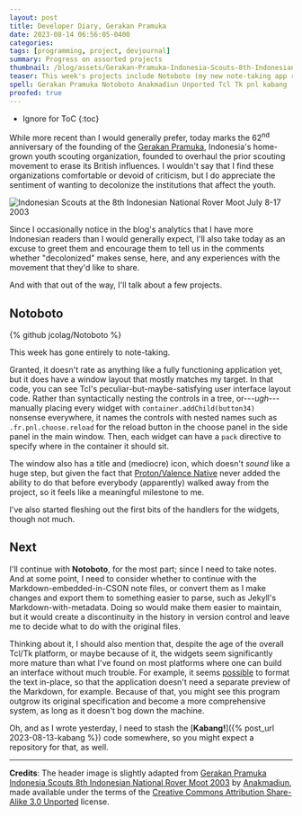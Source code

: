 ```yaml
---
layout: post
title: Developer Diary, Gerakan Pramuka
date: 2023-08-14 06:56:05-0400
categories:
tags: [programming, project, devjournal]
summary: Progress on assorted projects
thumbnail: /blog/assets/Gerakan-Pramuka-Indonesia-Scouts-8th-Indonesian-National-Rover-Moot-2003.png
teaser: This week's projects include Notoboto (my new note-taking app replacement) and not much else.
spell: Gerakan Pramuka Notoboto Anakmadiun Unported Tcl Tk pnl kabang
proofed: true
---
```


* Ignore for ToC
{:toc}

While more recent than I would generally prefer, today marks the 62<sup>nd</sup> anniversary of the founding of the [Gerakan Pramuka](https://en.wikipedia.org/wiki/Gerakan_Pramuka_Indonesia), Indonesia's home-grown youth scouting organization, founded to overhaul the prior scouting movement to erase its British influences.  I wouldn't say that I find these organizations comfortable or devoid of criticism, but I do appreciate the sentiment of wanting to decolonize the institutions that affect the youth.

![Indonesian Scouts at the 8th Indonesian National Rover Moot July 8-17 2003](/blog/assets/Gerakan-Pramuka-Indonesia-Scouts-8th-Indonesian-National-Rover-Moot-2003.png "See, I would've called epaulets and a cloak too much, but he makes them work...")

Since I occasionally notice in the blog's analytics that I have more Indonesian readers than I would generally expect, I'll also take today as an excuse to greet them and encourage them to tell us in the comments whether "decolonized" makes sense, here, and any experiences with the movement that they'd like to share.

And with that out of the way, I'll talk about a few projects.

## Notoboto

{% github jcolag/Notoboto %}

This week has gone entirely to note-taking.

Granted, it doesn't rate as anything like a fully functioning application yet, but it does have a window layout that mostly matches my target.  In that code, you can see Tcl's peculiar-but-maybe-satisfying user interface layout code.  Rather than syntactically nesting the controls in a tree, or---*ugh*---manually placing every widget with `container.addChild(button34)` nonsense everywhere, it names the controls with nested names such as `.fr.pnl.choose.reload` for the reload button in the choose panel in the side panel in the main window.  Then, each widget can have a `pack` directive to specify where in the container it should sit.

The window also has a title and (mediocre) icon, which doesn't *sound* like a huge step, but given the fact that [Proton/Valence Native](https://github.com/valence-native/valence-native) never added the ability to do that before everybody (apparently) walked away from the project, so it feels like a meaningful milestone to me.

I've also started fleshing out the first bits of the handlers for the widgets, though not much.

## Next

I'll continue with **Notoboto**, for the most part; since I need to take notes.  And at some point, I need to consider whether to continue with the Markdown-embedded-in-CSON note files, or convert them as I make changes and export them to something easier to parse, such as Jekyll's Markdown-with-metadata.  Doing so would make them easier to maintain, but it would create a discontinuity in the history in version control and leave me to decide what to do with the original files.

Thinking about it, I should also mention that, despite the age of the overall Tcl/Tk platform, or maybe because of it, the widgets seem significantly more mature than what I've found on most platforms where one can build an interface without much trouble.  For example, it seems [possible](https://tkdocs.com/tutorial/text.html) to format the text in-place, so that the application doesn't need a separate preview of the Markdown, for example.  Because of that, you might see this program outgrow its original specification and become a more comprehensive system, as long as it doesn't bog down the machine.

Oh, and as I wrote yesterday, I need to stash the [**Kabang!**]({% post_url 2023-08-13-kabang %}) code somewhere, so you might expect a repository for that, as well.

* * *

**Credits**:  The header image is slightly adapted from [Gerakan Pramuka Indonesia Scouts 8th Indonesian National Rover Moot 2003](https://commons.wikimedia.org/wiki/File:Gerakan_Pramuka_Indonesia_Scouts_8th_Indonesian_National_Rover_Moot_2003.jpg) by [Anakmadiun](https://en.wikipedia.org/wiki/User:Anakmadiun), made available under the terms of the [Creative Commons Attribution Share-Alike 3.0 Unported](https://creativecommons.org/licenses/by-sa/3.0/deed.en) license.
